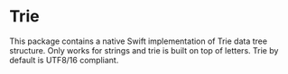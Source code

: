 # Trie

This package contains a native Swift implementation of Trie data tree structure.
Only works for strings and trie is built on top of letters.
Trie by default is UTF8/16 compliant.
